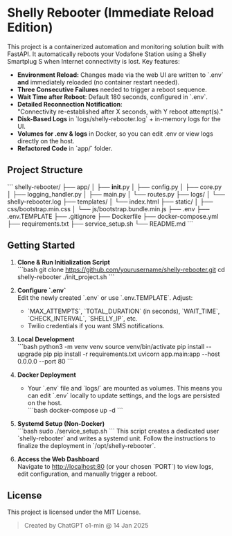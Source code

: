 # Shelly Rebooter (Immediate Reload Edition)

This project is a containerized automation and monitoring solution built with FastAPI. It automatically reboots your Vodafone Station using a Shelly Smartplug S when Internet connectivity is lost. Key features:

- **Environment Reload:** Changes made via the web UI are written to \`.env\` **and** immediately reloaded (no container restart needed).
- **Three Consecutive Failures** needed to trigger a reboot sequence.
- **Wait Time after Reboot**: Default 180 seconds, configured in \`.env\`.
- **Detailed Reconnection Notification**:  
  "Connectivity re-established after X seconds, with Y reboot attempt(s)."
- **Disk-Based Logs** in \`logs/shelly-rebooter.log\` + in-memory logs for the UI.
- **Volumes for .env & logs** in Docker, so you can edit .env or view logs directly on the host.
- **Refactored Code** in \`app/\` folder.

## Project Structure

\`\`\`
shelly-rebooter/
├── app/
│   ├── __init__.py
│   ├── config.py
│   ├── core.py
│   ├── logging_handler.py
│   ├── main.py
│   └── routes.py
├── logs/
│   └── shelly-rebooter.log
├── templates/
│   └── index.html
├── static/
│   ├── css/bootstrap.min.css
│   └── js/bootstrap.bundle.min.js
├── .env
├── .env.TEMPLATE
├── .gitignore
├── Dockerfile
├── docker-compose.yml
├── requirements.txt
├── service_setup.sh
└── README.md
\`\`\`

## Getting Started

1. **Clone & Run Initialization Script**  
   \`\`\`bash
   git clone https://github.com/yourusername/shelly-rebooter.git
   cd shelly-rebooter
   ./init_project.sh
   \`\`\`

2. **Configure \`.env\`**  
   Edit the newly created \`.env\` or use \`.env.TEMPLATE\`. Adjust:
   - \`MAX_ATTEMPTS\`, \`TOTAL_DURATION\` (in seconds), \`WAIT_TIME\`, \`CHECK_INTERVAL\`, \`SHELLY_IP\`, etc.
   - Twilio credentials if you want SMS notifications.

3. **Local Development**  
   \`\`\`bash
   python3 -m venv venv
   source venv/bin/activate
   pip install --upgrade pip
   pip install -r requirements.txt
   uvicorn app.main:app --host 0.0.0.0 --port 80
   \`\`\`

4. **Docker Deployment**  
   - Your \`.env\` file and \`logs/\` are mounted as volumes. This means you can edit \`.env\` locally to update settings, and the logs are persisted on the host.  
   \`\`\`bash
   docker-compose up -d
   \`\`\`

5. **Systemd Setup (Non-Docker)**  
   \`\`\`bash
   sudo ./service_setup.sh
   \`\`\`
   This script creates a dedicated user \`shelly-rebooter\` and writes a systemd unit. Follow the instructions to finalize the deployment in \`/opt/shelly-rebooter\`.

6. **Access the Web Dashboard**  
   Navigate to [http://localhost:80](http://localhost:80) (or your chosen \`PORT\`) to view logs, edit configuration, and manually trigger a reboot.

## License

This project is licensed under the MIT License.

> Created by ChatGPT o1-min @ 14 Jan 2025
